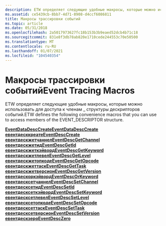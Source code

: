 ```yaml
---
description: ETW определяет следующие удобные макросы, которые можно использовать для доступа к членам \_ структуры дескрипторов событий.
ms.assetid: ce5439cb-8bb7-4d71-8908-d4ccf6086811
title: Макросы трассировки событий
ms.topic: article
ms.date: 05/31/2018
ms.openlocfilehash: 2a5017973627fc18b153b3b9eaed52dcb4b71c18
ms.sourcegitcommit: 831e8f3db78ab820e1710cede244553c70e50500
ms.translationtype: MT
ms.contentlocale: ru-RU
ms.lasthandoff: 01/07/2021
ms.locfileid: "104540354"
---
```

# <a name="event-tracing-macros"></a><span data-ttu-id="81368-103">Макросы трассировки событий</span><span class="sxs-lookup"><span data-stu-id="81368-103">Event Tracing Macros</span></span>

<span data-ttu-id="81368-104">ETW определяет следующие удобные макросы, которые можно использовать для доступа к членам \_ структуры дескрипторов событий.</span><span class="sxs-lookup"><span data-stu-id="81368-104">ETW defines the following convenience macros that you can use to access members of the EVENT\_DESCRIPTOR structure.</span></span>

<dl>

[<span data-ttu-id="81368-105">**EventDataDescCreate**</span><span class="sxs-lookup"><span data-stu-id="81368-105">**EventDataDescCreate**</span></span>](/windows/desktop/api/Evntprov/nf-evntprov-eventdatadesccreate)  
[<span data-ttu-id="81368-106">**евентдесккреате**</span><span class="sxs-lookup"><span data-stu-id="81368-106">**EventDescCreate**</span></span>](/windows/desktop/api/Evntprov/nf-evntprov-eventdesccreate)  
[<span data-ttu-id="81368-107">**евентдескжетчаннел**</span><span class="sxs-lookup"><span data-stu-id="81368-107">**EventDescGetChannel**</span></span>](/windows/desktop/api/Evntprov/nf-evntprov-eventdescgetchannel)  
[<span data-ttu-id="81368-108">**евентдескжетид**</span><span class="sxs-lookup"><span data-stu-id="81368-108">**EventDescGetId**</span></span>](/windows/desktop/api/Evntprov/nf-evntprov-eventdescgetid)  
[<span data-ttu-id="81368-109">**евентдескжеткэйворд**</span><span class="sxs-lookup"><span data-stu-id="81368-109">**EventDescGetKeyword**</span></span>](/windows/desktop/api/Evntprov/nf-evntprov-eventdescgetkeyword)  
[<span data-ttu-id="81368-110">**евентдескжетлевел**</span><span class="sxs-lookup"><span data-stu-id="81368-110">**EventDescGetLevel**</span></span>](/windows/desktop/api/Evntprov/nf-evntprov-eventdescgetlevel)  
[<span data-ttu-id="81368-111">**евентдескжетопкоде**</span><span class="sxs-lookup"><span data-stu-id="81368-111">**EventDescGetOpcode**</span></span>](/windows/desktop/api/Evntprov/nf-evntprov-eventdescgetopcode)  
[<span data-ttu-id="81368-112">**евентдескжеттаск**</span><span class="sxs-lookup"><span data-stu-id="81368-112">**EventDescGetTask**</span></span>](/windows/desktop/api/Evntprov/nf-evntprov-eventdescgettask)  
[<span data-ttu-id="81368-113">**евентдескжетверсион**</span><span class="sxs-lookup"><span data-stu-id="81368-113">**EventDescGetVersion**</span></span>](/windows/desktop/api/Evntprov/nf-evntprov-eventdescgetversion)  
[<span data-ttu-id="81368-114">**евентдескоркэйворд**</span><span class="sxs-lookup"><span data-stu-id="81368-114">**EventDescOrKeyword**</span></span>](/windows/desktop/api/Evntprov/nf-evntprov-eventdescorkeyword)  
[<span data-ttu-id="81368-115">**евентдесксетчаннел**</span><span class="sxs-lookup"><span data-stu-id="81368-115">**EventDescSetChannel**</span></span>](/windows/desktop/api/Evntprov/nf-evntprov-eventdescsetchannel)  
[<span data-ttu-id="81368-116">**евентдесксетид**</span><span class="sxs-lookup"><span data-stu-id="81368-116">**EventDescSetId**</span></span>](/windows/desktop/api/Evntprov/nf-evntprov-eventdescsetid)  
[<span data-ttu-id="81368-117">**евентдесксеткэйворд**</span><span class="sxs-lookup"><span data-stu-id="81368-117">**EventDescSetKeyword**</span></span>](/windows/desktop/api/Evntprov/nf-evntprov-eventdescsetkeyword)  
[<span data-ttu-id="81368-118">**евентдесксетлевел**</span><span class="sxs-lookup"><span data-stu-id="81368-118">**EventDescSetLevel**</span></span>](/windows/desktop/api/Evntprov/nf-evntprov-eventdescsetlevel)  
[<span data-ttu-id="81368-119">**евентдесксетопкоде**</span><span class="sxs-lookup"><span data-stu-id="81368-119">**EventDescSetOpcode**</span></span>](/windows/desktop/api/Evntprov/nf-evntprov-eventdescsetopcode)  
[<span data-ttu-id="81368-120">**евентдесксеттаск**</span><span class="sxs-lookup"><span data-stu-id="81368-120">**EventDescSetTask**</span></span>](/windows/desktop/api/Evntprov/nf-evntprov-eventdescsettask)  
[<span data-ttu-id="81368-121">**евентдесксетверсион**</span><span class="sxs-lookup"><span data-stu-id="81368-121">**EventDescSetVersion**</span></span>](/windows/desktop/api/Evntprov/nf-evntprov-eventdescsetversion)  
[<span data-ttu-id="81368-122">**евентдескзеро**</span><span class="sxs-lookup"><span data-stu-id="81368-122">**EventDescZero**</span></span>](/windows/desktop/api/Evntprov/nf-evntprov-eventdesczero)  
</dl>

 

 



